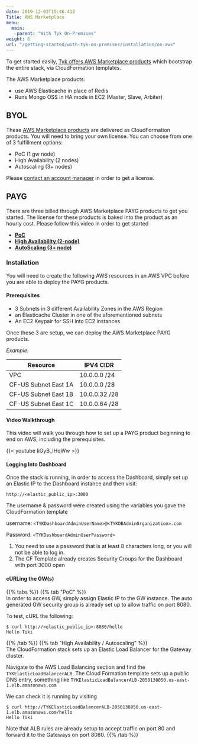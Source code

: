 ```yaml
---
date: 2019-12-03T15:46:41Z
Title: AWS Marketplace
menu:
  main:
    parent: "With Tyk On-Premises"
weight: 6
url: "/getting-started/with-tyk-on-premises/installation/on-aws"
---
```


To get started easily, [Tyk offers AWS Marketplace products][6] which bootstrap the entire stack, via CloudFormation templates.

The AWS Marketplace products:

- use AWS Elasticache in place of Redis
- Runs Mongo OSS in HA mode in EC2 (Master, Slave, Arbiter)

## BYOL

These [AWS Marketplace products][5] are delivered as CloudFormation products. You will need to bring your own license.  You can choose from one of 3 fulfillment options:

- PoC (1 gw node)
- High Availability (2 nodes)
- Autoscaling (3+ nodes)

Please [contact an account manager][7] in order to get a license.

## PAYG
There are three billed through AWS Marketplace PAYG products to get you started.  The license for these products is baked into the product as an hourly cost.  Please follow this video in order to get started

- [**PoC**][2]
- [**High Availability (2-node)**][4]
- [**AutoScaling (3+ node)**][3]

### Installation

You will need to create the following AWS resources in an AWS VPC before you are able to deploy the PAYG products.

#### Prerequisites

- 3 Subnets in 3 different Availability Zones in the AWS Region
- an Elasticache Cluster in one of the aforementioned subnets
- An EC2 Keypair for SSH into EC2 instances

Once these 3 are setup, we can deploy the AWS Marketplace PAYG products.

*Example:*

|  Resource            | IPV4 CIDR     |
|----------------------|---------------|
| VPC                  | 10.0.0.0 /24  |
| CF-US Subnet East 1A | 10.0.0.0 /28  |
| CF-US Subnet East 1B | 10.0.0.32 /28 |
| CF-US Subnet East 1C | 10.0.0.64 /28 |

#### Video Walkthrough
This video will walk you through how to set up a PAYG product beginning to end on AWS, including the prerequisites.

{{< youtube IiGyB_IHqWw >}}

#### Logging Into Dashboard
Once the stack is running, in order to access the Dashboard, simply set up an Elastic IP to the Dashboard instance and then visit:

`http://<elastic_public_ip>:3000`

The username & password were created using the variables you gave the CloudFormation template

username: `<TYKDashboardAdminUserName>@<TYKDBAdminOrganization>.com`

Password: `<TYKDashboardAdminUserPassword>`

1. You need to use a password that is at least 8 characters long, or you will not be able to log in.
2. The CF Template already creates Security Groups for the Dashboard with port 3000 open



#### cURLing the GW(s)

{{% tabs %}}
{{% tab "PoC" %}}
<br>
In order to access GW, simply assign Elastic IP to the GW instance.  The auto generated GW security group is already set up to allow traffic on port 8080.

To test, cURL the following: 
```{.copyWrapper}
$ curl http://<elastic_public_ip>:8080/hello
Hello Tiki
```

{{% /tab %}}
{{% tab "High Availability / Autoscaling" %}}
<br>
The CloudFormation stack sets up an Elastic Load Balancer for the Gateway cluster.  

Navigate to the AWS Load Balancing section and find the  `TYKElasticLoadBalancerALB`.  The Cloud Formation template sets up a public DNS entry, something like `TYKElasticLoadBalancerALB-2050138050.us-east-1.elb.amazonaws.com`

We can check it is running by visiting
```{.copyWrapper}
$ curl http://TYKElasticLoadBalancerALB-2050138050.us-east-1.elb.amazonaws.com/hello
Hello Tiki
```

Note that ALB rules are already setup to accept traffic on port 80 and forward it to the Gateways on port 8080.
{{% /tab %}}


[2]: https://aws.amazon.com/marketplace/pp/prodview-elvk5mxxlkueu?qid=1575313242174&sr=0-4&ref_=srh_res_product_title
[3]: https://aws.amazon.com/marketplace/pp/prodview-2bgdxbpeygf5w?qid=1575313242174&sr=0-5&ref_=srh_res_product_title
[4]: https://aws.amazon.com/marketplace/pp/prodview-nempvlrcr4fq4?qid=1575313242174&sr=0-3&ref_=srh_res_product_title
[5]: https://aws.amazon.com/marketplace/pp/prodview-nphqjavwaqes6?ref_=aws-mp-console-subscription-detail-payg#pdp-pricing
[6]: https://aws.amazon.com/marketplace/seller-profile?id=432b7859-4299-4278-8eb2-f7bbe7739ec6&ref=dtl_prodview-nphqjavwaqes6
[7]: https://pages.tyk.io/get-started-with-tyk